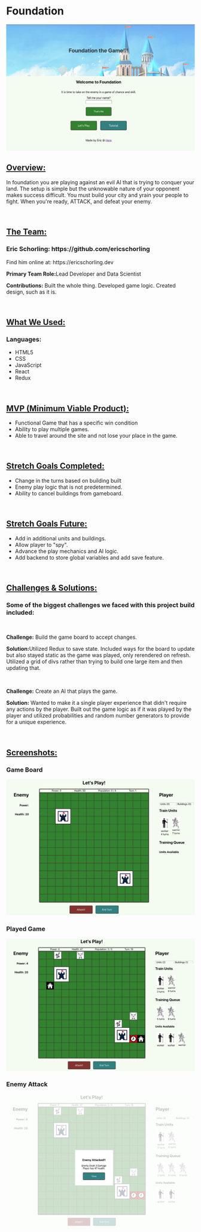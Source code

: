 <h1>Foundation</h1>
<img src="public/assets/frontpage.png">

<h2><u>Overview:</u></h2>
<p>In foundation you are playing against an evil AI that is trying to conquer your land. The setup is simple but the unknowable nature of your opponent makes success difficult. You must build your city and yrain your people to fight. When you're ready, ATTACK, and defeat your enemy.</p>
<br>
    
<h2><u>The Team:</u></h2>
<h3>Eric Schorling: https://github.com/ericschorling</h3>
<p>Find him online at: https://ericschorling.dev</p>
<p><b>Primary Team Role:</b>Lead Developer and Data Scientist</p>
<p><b>Contributions:</b> Built the whole thing. Developed game logic. Created design, such as it is.</p>
<br>

<h2><u>What We Used:</u></h2>
<h3>Languages:</h3>
<ul>
    <li>HTML5</li>
    <li>CSS</li>
    <li>JavaScript</li>
    <li>React</li>
    <li>Redux</li>
</ul>
<br>

<h2><u>MVP (Minimum Viable Product):</u></h2>
<ul>
    <li>Functional Game that has a specific win condition</li>
    <li>Ability to play multiple games.</li>
    <li>Able to travel around the site and not lose your place in the game.</li>
</ul>
<br>

<h2><u>Stretch Goals Completed:</u></h2>
<ul>
    <li>Change in the turns based on building built</li>
    <li>Enemy play logic that is not predetermined.</li>
    <li>Ability to cancel buildings from gameboard.</li>
</ul>
<br>

<h2><u>Stretch Goals Future:</u></h2>
<ul>
    <li>Add in additional units and buildings.</li>
    <li>Allow player to "spy".</li>
    <li>Advance the play mechanics and AI logic.</li>
    <li>Add backend to store global variables and add save feature.</li>
</ul>
<br>

<h2><u>Challenges & Solutions:</u></h2>
<h3>Some of the biggest challenges we faced with this project build included:</h2>
<br>
<p><b>Challenge:</b> Build the game board to accept changes. </p>
<p><b>Solution:</b>Utilized Redux to save state. Included ways for the board to update but also stayed static as the game was played, only rerendered on refresh. Utilized a grid of divs rather than trying to build one large item and then updating that.</p>
<br>
<p><b>Challenge:</b> Create an AI that plays the game.</p>
<p><b>Solution:</b> Wanted to make it a single player experience that didn't require any actions by the player. Built out the game logic as if it was played by the player and utilized probabilities and random number generators to provide for a unique experience. </p>
<br>

<h2><u>Screenshots:</u></h2>

<h3>Game Board</h3>
<img src="public/assets/gameboard.png">

<h3>Played Game</h3>
<img src="public/assets/playedgame.png">

<h3>Enemy Attack</h3>
<img src="public/assets/enemyattack.png">
